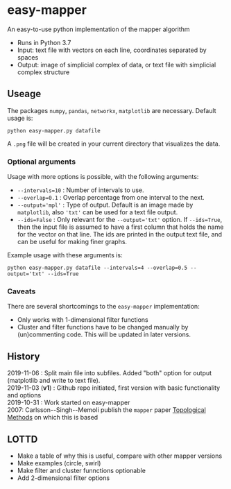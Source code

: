 # easy-mapper
An easy-to-use python implementation of the mapper algorithm

+ Runs in Python 3.7
+ Input: text file with vectors on each line, coordinates separated by spaces
+ Output: image of simplicial complex of data, or text file with simplicial complex structure

## Useage
The packages `numpy`, `pandas`, `networkx`, `matplotlib` are necessary. Default usage is:

```
python easy-mapper.py datafile
```
A `.png` file will be created in your current directory that visualizes the data.

### Optional arguments
Usage with more options is possible, with the following arguments:
+ `--intervals=10` : Number of intervals to use.
+ `--overlap=0.1` : Overlap percentage from one interval to the next.
+ `--output='mpl'` : Type of output. Default is an image made by `matplotlib`, also `'txt'` can be used for a text file output.
+ `--ids=False` : Only relevant for the `--output='txt'` option. If `--ids=True`, then the input file is assumed to have a first column that holds the name for the vector on that line. The ids are printed in the output text file, and can be useful for making finer graphs. 

Example usage with these arguments is:
```
python easy-mapper.py datafile --intervals=4 --overlap=0.5 --output='txt' --ids=True
```

### Caveats
There are several shortcomings to the `easy-mapper` implementation:
+ Only works with 1-dimensional filter functions
+ Cluster and filter functions have to be changed manually by (un)commenting code. This will be updated in later versions.

## History
2019-11-06 : Split main file into subfiles. Added "both" option for output (matplotlib and write to text file).<br>
2019-11-03 (<strong>v1</strong>) : Github repo initiated, first version with basic functionality and options<br>
2019-10-31 : Work started on easy-mapper<br>
2007: Carlsson--Singh--Memoli publish the `mapper` paper [Topological Methods](https://research.math.osu.edu/tgda/mapperPBG.pdf) on which this is based

## LOTTD
+ Make a table of why this is useful, compare with other mapper versions
+ Make examples (circle, swirl)
+ Make filter and cluster funnctions optionable
+ Add 2-dimensional filter options